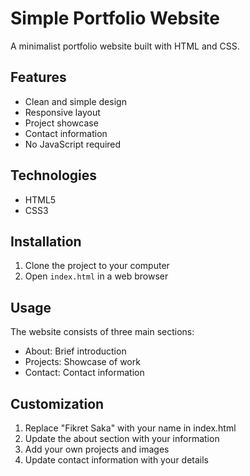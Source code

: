 # Simple Portfolio Website

A minimalist portfolio website built with HTML and CSS.

## Features

- Clean and simple design
- Responsive layout
- Project showcase
- Contact information
- No JavaScript required

## Technologies

- HTML5
- CSS3

## Installation

1. Clone the project to your computer
2. Open `index.html` in a web browser

## Usage

The website consists of three main sections:
- About: Brief introduction
- Projects: Showcase of work
- Contact: Contact information

## Customization

1. Replace "Fikret Saka" with your name in index.html
2. Update the about section with your information
3. Add your own projects and images
4. Update contact information with your details

